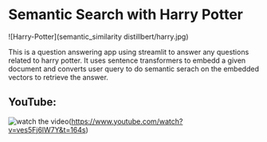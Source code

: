 # Semantic Search with Harry Potter

![Harry-Potter](semantic_similarity distillbert/harry.jpg)

This is a question answering app using streamlit to answer any questions related to harry potter. It uses sentence transformers to embedd a given document and converts user query to do semantic serach on the embedded vectors to retrieve the answer.



## YouTube:


![watch the video](https://img.youtube.com/vi/ves5Fj6lW7Y&t=164s/maxresdefault.jpg)(https://www.youtube.com/watch?v=ves5Fj6lW7Y&t=164s)
